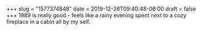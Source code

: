 +++
slug = "1577374848"
date = 2019-12-26T09:40:48-06:00
draft = false
+++
1989 is really good - feels like a rainy evening spent next to a cozy fireplace in a cabin all by my self.